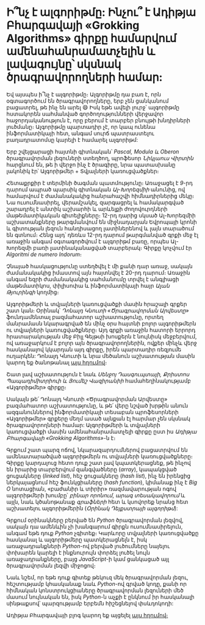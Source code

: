 # Ի՞նչ է ալգորիթմը: Ինչու՞ է Ադիթյա Բհարգավայի «Grokking Algorithms» գիրքը համարվում ամենահանրամատչելին և լավագույնը՝ սկսնակ ծրագրավորողների համար:

Եվ այսպես ի՞նչ է ալգորիթմը։ Ալգորիթմը դա բառ է, որն օգտագործում են ծրագրավորողները, երբ չեն ցանկանում բացատրել, թե ինչ են արել :smile: Իսկ եթե ավելի լուրջ՝ ալգորիթմը հստակորեն սահմանված գործողությունների վերջավոր հաջորդականություն է, որը բերում է տարբեր բնույթի խնդիրների լուծմանը։ Ալգորիթմը պարտադիր չէ, որ կապ ունենա ինֆորմատիկայի հետ, անգամ սուրճ պատրաստելու բաղադրատոմսը կարելի է համարել ալգորիթմ:

Երբ շվեյցարացի հայտնի գիտնական՝ _Pascal, Modula և Oberon_ ծրագրավորման լեզուների ստեղծող, պրոֆեսոր _Նիկլաուս Վիրտին_ հարցնում են, թե ի վերջո ինչ է ծրագիրը, նրա պատասխանը լակոնիկ էր՝ Ալգորիթմեր + Տվյալների կառուցվածքներ։

Հետաքրքիր է տերմինի ծագման պատմությունը։ Առաջացել է _9_-րդ դարում ապրած պարսիկ գիտնական _Ալ-Խորեզմիի_ անունից, ով համարվում է ժամանակակից հանրահաշվի հիմնադիրներից մեկը։ Նա ուսումնասիրել, վերամշակել, զարգացրել և համակարգված շարադրել է անտիկ աշխարհի և արևելքի ժողովուրդների մաթեմատիկական գիտելիքները։ 12-րդ դարից սկսած Ալ-Խորեզմիի աշխատանքները թարգմանվում են միջնադարյան Եվրոպայի կրոնի և գիտության լեզուն հանդիսացող լատիներենով և լայն տարածում են գտնում։ Հենց այդ՝ դեռևս 12-րդ դարում թարգմանված գրքի մեջ էլ առաջին անգամ օգտագործվում է ալգորիթմ բառը, որպես Ալ-Խորեզմի բառի լատինականացված տարբերակ։ Գիրքը կոչվում էր _Algoritmi de numero Indorum_։

Չնայած հասկացությունը ստեղծվել է մի քանի դար առաջ, սակայն ժամանակակից իմաստով այն հայտնվել է 20-րդ դարում։ Առաջին անգամ եզրի ժամանակակից սահմանումը տրվել է անգլիացի մաթեմատիկոս, փիլիսոփա և ինֆորմատիկայի հայր _Ալան Թյուրինգի_ կողմից։

Ալգորիթմերի և տվյալների կառուցվածքի մասին հրաշալի գրքեր շատ կան։ Օրինակ՝ _Դոնալդ Կնուտի «Ծրագրավորման Արվեստը»_ ֆունդամենտալ բազմահատոր աշխատությունը, որտեղ մանրամասն նկարագրված են մինչ օրս հայտնի բոլոր ալգորիթմերն ու տվյալների կառուցվածքները։ Այդ գրքի առաջին հատորի երրորդ հրատարակության մեջ Բիլլ Գեյթսի խոսքերն է նույնիսկ մեջբերվում, ով առաջարկում է բոլոր այն ծրագրավորողներին, ովքեր մինչև վերջ հասկանալով կկարդան այդ գիրքը, իրեն պարտադիր ռեզյումե ուղարկեն: Դոնալդ Կնուտի և նրա մեծանուն աշխատության մասին կարող եք ծանոթանալ [այս հղումով](https://medium.com/code-republic/%D5%A4%D5%B8%D5%B6%D5%A1%D5%AC%D5%A4-%D5%AF%D5%B6%D5%B8%D6%82%D5%BF-donald-knuth-907665d9c702)։

Շատ լավ աշխատություն է նաև _Սենջոյ Դասգուպտայի, Քրիստոս Պապադիմիտրիուի և Յումեշ Վազիրանիի_ համահեղինակությամբ «Ալգորիթմեր» գիրքը։

Սակայն թե՛ Դոնալդ Կնուտի «Ծրագրավորման Արվեստը» բազմահատոր աշխատությունը, և թե՛ վերը նշված խրթին անուն ազգանուններով ինֆորմատիկայի տեսաբան պրոֆեսորների «Ալգորիթմեր» գրքերը մեղմ ասած այնքան էլ հարմար չեն սկսնակ ծրագրավորողների համար: Ալգորիթմերի և տվյալների կառուցվածքի մասին ամենահանրամատչելի գիրքը ըստ իս _Ադիթյա Բհարգավայի «Grokking Algorithms»_-ն է։

Գրքում շատ պարզ ոճով, նկարազարդումներով բացատրվում են ամենատարածված ալգորիթմերն ու տվյալների կառուցվածքները։ Գիրքը կարդալուց հետո դուք շատ լավ կպատկերացնեք, թե ինչով են իրարից տարբերվում զանգվածները (_array_), կապակցված ցուցակները (_linked list_), հեշ ցուցակները (_hash list_), ինչ են իրենցից ներկայացնում հեշ ֆունկցիաները (_hash function_), կիմանաք ինչ է _Big O_ նոտացիան, «բաժանիր և տիրիր» ռազմավարության ոգով ալգորիթմերի խումբը՝ _բինար որոնում_, _արագ տեսակավորում_ և այլն, նաև կծանոթանաք _գրաֆների_ հետ և կսովորեք նրանց հետ աշխատելու ալգորիթմերին (_Օրինակ Դեյքստրայի ալգորիթմ_):

Գրքում օրինակները բերված են _Python_ ծրագրավորման լեզվով, սակայն դա ամենևին չի խանգարում գիրքն ուսումնասիրելուն, անգամ եթե դուք _Python_ չգիտեք։ Կարևորը տվյալների կառուցվածքը հասկանալ և ալգորիթմերը պատկերացնելն է, իսկ առաջադրանքների _Python_-ով բերված լուծումները նայելու փոխարեն կարելի է ինքնուրույն փորձել լուծել նույն առաջադրանքները, բայց _JavaScript_-ի կամ ցանկացած այլ ծրագրավորման լեզվի միջոցով։

Նաև նշեմ, որ եթե դուք գիտեք թեկուզ մեկ ծրագրավորման լեզու, հեշտությամբ կհասկանաք նաև _Python_-ով գրված կոդը, քանի որ հիմնական կոնստրուկցիաները ծրագրավորման լեզուների մեծ մասում նույնական են, իսկ _Python_-ն աչքի է ընկնում իր հասկանալի սինթաքսով՝ պարզությամբ երբեմն հիշեցնելով փսևդոկոդի:

Ադիթյա Բհարգավայի բլոգ կարող եք այցելել [այս հղումով։](https://adit.io/)
